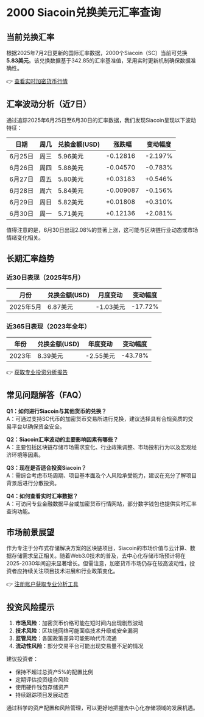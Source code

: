 # 2000 Siacoin兑换美元汇率查询

## 当前兑换汇率
根据2025年7月2日更新的国际汇率数据，2000个Siacoin（SC）当前可兑换**5.83美元**。该兑换数据基于342.85的汇率基准值，采用实时更新机制确保数据准确性。

👉 [查看实时加密货币行情](https://bit.ly/okx_welcome)

## 汇率波动分析（近7日）
通过追踪2025年6月25日至6月30日的汇率数据，我们发现Siacoin呈现以下波动特征：

| 日期 | 周几 | 兑换金额(USD) | 涨跌幅 | 变动幅度 |
|---|---|---|---|---|
| 6月25日 | 周三 | 5.96美元 | -0.12816 | -2.197% |
| 6月26日 | 周四 | 5.88美元 | -0.04570 | -0.783% |
| 6月27日 | 周五 | 5.80美元 | +0.03183 | +0.546% |
| 6月28日 | 周六 | 5.84美元 | -0.009087 | -0.156% |
| 6月29日 | 周日 | 5.82美元 | +0.01808 | +0.310% |
| 6月30日 | 周一 | 5.71美元 | +0.12136 | +2.081% |

值得注意的是，6月30日出现2.08%的显著上涨，这可能与区块链行业动态或市场情绪变化相关。

## 长期汇率趋势
### 近30日表现（2025年5月）
| 月份 | 兑换金额(USD) | 月度变动 | 变动幅度 |
|---|---|---|---|
| 2025年5月 | 6.87美元 | -1.03美元 | -17.72% |

### 近365日表现（2023年全年）
| 年份 | 兑换金额(USD) | 年度变动 | 变动幅度 |
|---|---|---|---|
| 2023年 | 8.39美元 | -2.55美元 | -43.78% |

👉 [获取专业投资分析报告](https://bit.ly/okx_welcome)

## 常见问题解答（FAQ）
**Q1：如何进行Siacoin与其他货币的兑换？**  
A：可通过支持SC代币的加密货币交易所进行兑换，建议选择具有合规资质的交易平台以确保资金安全。

**Q2：Siacoin汇率波动的主要影响因素有哪些？**  
A：主要包括区块链存储市场需求变化、行业政策调整、市场投机行为以及宏观经济环境等因素。

**Q3：现在是否适合投资Siacoin？**  
A：需综合考虑市场周期、项目基本面及个人风险承受能力，建议在充分了解项目背景后进行分散投资。

**Q4：如何查看实时汇率数据？**  
A：可访问专业金融数据平台或加密货币行情网站，部分数字钱包也提供实时汇率查询功能。

## 市场前景展望
作为专注于分布式存储解决方案的区块链项目，Siacoin的市场价值与云计算、数据存储需求呈正相关。随着Web3.0技术的普及，去中心化存储市场预计将在2025-2030年间迎来显著增长。但需注意，加密货币市场仍存在较高波动性，投资者应持续关注项目技术进展和行业政策变化。

👉 [注册账户获取专业分析工具](https://bit.ly/okx_welcome)

## 投资风险提示
1. **市场风险**：加密货币价格可能在短时间内出现剧烈波动
2. **技术风险**：区块链网络可能面临技术升级或安全漏洞
3. **监管风险**：各国政策差异可能影响代币流通
4. **流动性风险**：部分交易平台可能出现交易量不足的情况

建议投资者：
- 保持不超过总资产5%的配置比例
- 定期评估投资组合风险
- 使用硬件钱包存储资产
- 持续跟踪项目发展动态

通过科学的资产配置和风险管理，可以更好地把握去中心化存储领域的发展机遇。